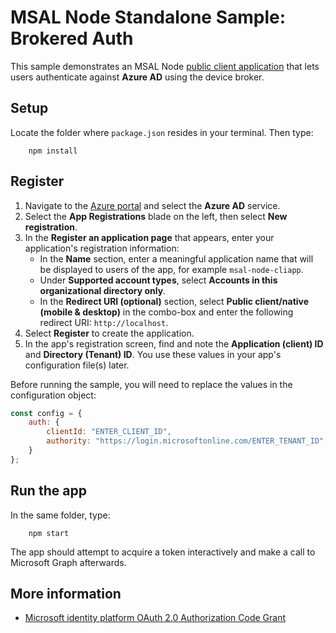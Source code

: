 # MSAL Node Standalone Sample: Brokered Auth

This sample demonstrates an MSAL Node [public client application](../../../lib/msal-node/docs/initialize-public-client-application.md) that lets users authenticate against **Azure AD** using the device broker.

## Setup

Locate the folder where `package.json` resides in your terminal. Then type:

```console
    npm install
```

## Register

1. Navigate to the [Azure portal](https://portal.azure.com) and select the **Azure AD** service.
1. Select the **App Registrations** blade on the left, then select **New registration**.
1. In the **Register an application page** that appears, enter your application's registration information:
   - In the **Name** section, enter a meaningful application name that will be displayed to users of the app, for example `msal-node-cliapp`.
   - Under **Supported account types**, select **Accounts in this organizational directory only**.
   - In the **Redirect URI (optional)** section, select **Public client/native (mobile & desktop)** in the combo-box and enter the following redirect URI: `http://localhost`.
1. Select **Register** to create the application.
1. In the app's registration screen, find and note the **Application (client) ID** and **Directory (Tenant) ID**. You use these values in your app's configuration file(s) later.

Before running the sample, you will need to replace the values in the configuration object:

```javascript
const config = {
    auth: {
        clientId: "ENTER_CLIENT_ID",
        authority: "https://login.microsoftonline.com/ENTER_TENANT_ID",
    }
};
```

## Run the app

In the same folder, type:

```console
    npm start
```

The app should attempt to acquire a token interactively and make a call to Microsoft Graph afterwards.

## More information

- [Microsoft identity platform OAuth 2.0 Authorization Code Grant](https://docs.microsoft.com/azure/active-directory/develop/v2-oauth2-auth-code-flow)